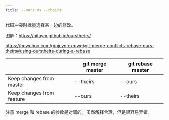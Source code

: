```yaml
---
title: --ours vs --theirs
---
```



代码冲突时批量选择某一边的修改。

图解：https://nitaym.github.io/ourstheirs/

https://howchoo.com/g/njcyntcxmwq/git-merge-conflicts-rebase-ours-theirs#using-ourstheirs-during-a-rebase

|                           | git merge master | git rebase master |
|---------------------------|------------------|-------------------|
| Keep changes from master  | --theirs         | --ours            |
| Keep changes from feature | --ours           | --theirs          |

注意 merge 和 rebase 的参数是对调的。虽然解释合理，但是很容易弄错。
